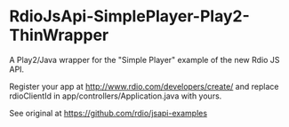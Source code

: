 RdioJsApi-SimplePlayer-Play2-ThinWrapper
========================================

A Play2/Java wrapper for the "Simple Player" example of the new Rdio JS API.

Register your app at http://www.rdio.com/developers/create/ and replace 
rdioClientId in app/controllers/Application.java with yours.

See original at https://github.com/rdio/jsapi-examples
